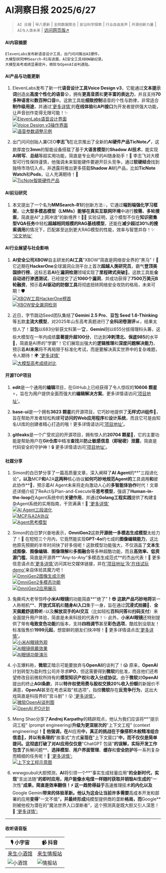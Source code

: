 # AI洞察日报 2025/6/27

>  `AI 日报` | `早八更新` | `全网数据聚合` | `前沿科学探索` | `行业自由发声` | `开源创新力量` | `AI与人类未来` | [访问网页版↗️](https://ai.hubtoday.app/)



#### **AI内容摘要**

```
ElevenLabs发布新语音设计工具，出门问问推出AI硬件。
大模型研究MMSearch-R1有进展，AI安全工具XBOW破纪录。
大模型高考成绩显著提升，微软与OpenAI谈判遇阻。
```



#### **AI产品与功能更新**

1.  ElevenLabs发布了新一代**语音设计工具Voice Design v3**，它能通过**文本提示词**创造出**高度个性化的语音**😮，拥有**更高音质**和**更丰富的表达力**，并且支持**70多种语言**和**数百种口音**🌐。这款工具能**细致控制**语音的个性与韵律，非常适合**制作级用途**，并通过['更多详情'](https://elevenlabs.io/voice-design)的**在线体验**和**API接口**为开发者提供强大功能，让声音创作变得无限可能！✨
    <br/> [![ElevenLabs语音设计界面](https://assets-v2.circle.so/vijiutr3y6vtx0je0jj3ck76slvc)](https://assets-v2.circle.so/vijiutr3y6vtx0je0jj3ck76slvc) <br/> [![Voice Design v3操作界面](https://assets-v2.circle.so/ju51ik2e8hzybvd29eehyf5n1rdj)](https://assets-v2.circle.so/ju51ik2e8hzybvd29eehyf5n1rdj) <br/> [![语音参数调整示例](https://assets-v2.circle.so/pv2uwy79y1zs7okoh09dymer4vpw)](https://assets-v2.circle.so/pv2uwy79y1zs7okoh09dymer4vpw) <br/>

2.  出门问问创始人兼CEO**李志飞**在北京推出了全新的**AI硬件产品TicNote**🖊️，这款厚度仅**3mm**的智能设备搭载了基于**大语言模型**的**Shadow AI技术**，能实现**AI转写**、**总结**等超实用功能，简直是专业用户的AI随身助手！🚀 李志飞对大模型可行性保持谨慎，他强调未来智能硬件要避开巨头竞争，通过**软硬结合**找到独特市场切入点，并透露将推出更多搭载**Shadow AI**的产品，比如**TicNote Watch**和**Pods**，让人充满期待！🤩
    <br/> [![TicNote智能硬件产品](https://pic.chinaz.com/picmap/202304171730169988_2.jpg)](https://pic.chinaz.com/picmap/202304171730169988_2.jpg) <br/>

#### **AI前沿研究**

1.  本文提出了一个名为**MMSearch-R1**的创新方法💡，它通过**端到端强化学习框架**，让**大型多模态模型（LMMs）**能够在**真实互联网环境**中进行**按需、多轮搜索**，简直是AI"上网冲浪”的新境界！🏄‍♂️ 实验证明，这个模型不仅在**知识密集型VQA任务**中轻松**超越相同规模的RAG基线模型**，还能在**减少超过30%的搜索调用**的情况下，匹配甚至达到更大RAG模型的性能，效率与智慧并存！✨ ['论文地址'](https://arxiv.org/abs/2506.20670)

#### **AI行业展望与社会影响**

1.  **AI安全公司XBOW**自主研发的**AI工具**"XBOW”简直是网络安全界的"黑马”！🐴 它近期在**HackerOne**全球漏洞众测平台上首次**超越人类研究员**，霸气**登顶美国排行榜**，这标志着**AI**在**漏洞检测**领域实现了**里程碑式突破**🎉。这款工具能**全自动进行渗透测试**，已经提交了近**1060个漏洞**，并成功获得了**7500万美元B轮融资**，预示着**AI驱动的防御工具**将彻底扭转网络安全攻防的格局，未来可期！🛡️
    <br/> [![XBOW工具HackerOne榜首](https://upload.chinaz.com/2025/0626/6388654490605766348022671.png)](https://upload.chinaz.com/2025/0626/6388654490605766348022671.png) <br/> [![XBOW安全漏洞检测](https://upload.chinaz.com/2025/0626/6388654491737208217775020.png)](https://upload.chinaz.com/2025/0626/6388654491737208217775020.png) <br/>

2.  近日，字节跳动Seed团队集结了**Gemini 2.5 Pro**、**豆包 Seed 1.6-Thinking**等五款**主流大模型**，对2025年山东高考真题进行了**全科闭卷测评**📊，结果太惊人了！**豆包**以683分斩获文科第一🏆，**Gemini**则以655分拔得理科头筹，这些大模型在一年内成绩**显著提升超100分**，已达到**冲刺清北、保底985**的水平🤯，简直是AI界的"学霸”！它们展现出强大的**逻辑推理**和**深度问题解决能力**，预示着**AI未来**将不再局限于标准化考试，而是要解决真实世界中的复杂难题，令人期待！🌍 ['更多详情'](https://www.jiqizhixin.com/articles/2025-06-26-12)
    <br/> [![大模型高考成绩对比](https://image.jiqizhixin.com/uploads/editor/93a8c682-cd72-4b9e-b193-2de6000ed32e/640.png)](https://image.jiqizhixin.com/uploads/editor/93a8c682-cd72-4b9e-b193-2de6000ed32e/640.png) <br/>

#### **开源TOP项目**

1.  **edit**是一个通用的**编辑**项目，在GitHub上已经获得了令人惊叹的**10606 颗星**⭐，旨在为用户提供全面而强大的**编辑解决方案**。更多详情请访问['项目地址'](https://github.com/microsoft/edit)。

2.  **base-ui**是一个拥有**3623 颗星**的开源项目，它巧妙地提供了**无样式UI组件**🎨，旨在帮助开发者轻松构建**可访问的Web应用程序**和**设计系统**，而且它可是由知名UI库的创建者精心打造的哦！更多详情请访问['项目地址'](https://github.com/mui/base-ui)。

3.  **gitleaks**是一个广受欢迎的开源项目，拥有惊人的**20704 颗星**🌟，它的主要功能是帮助用户在**Git仓库**中精准**查找**并**防止敏感信息（即秘密）泄露**，简直是代码安全的守护神！🔒 更多详情请访问['项目地址'](https://github.com/gitleaks/gitleaks)。

#### **社媒分享**

1.  Simon的白日梦分享了一篇高质量文章，深入阐释了**AI Agent**的**"三段进化论”**，以及**MCP**和**A2A**这两种**核心协议**如何巧妙地规范Agent的**工具调用**和**彼此协作**🤝，预示着AI Agent未来将走向激动人心的**多智能体协作**时代！文章还详细介绍了ReAct与Plan-and-Execute等**思考模型**，强调了**Human-in-the-loop**在Agent系统中的**关键作用**，并通过**Golang工程实践**提供了构建复杂Agent系统的实用指南，干货满满！🤩 ['更多详情'](https://m.okjike.com/originalPosts/685d58d062739eeda3b9d838)
    <br/> [![AI Agent三段进化](https://cdnv2.ruguoapp.com/Fu9_NrDOl23BPTkVMqCuo11qNhYQv3.jpg)](https://cdnv2.ruguoapp.com/Fu9_NrDOl23BPTkVMqCuo11qNhYQv3.jpg) <br/> [![MCP与A2A协议](https://cdnv2.ruguoapp.com/Fkej5CodNU5eYZ0QvY6GUlRbLWSZv3.jpg)](https://cdnv2.ruguoapp.com/Fkej5CodNU5eYZ0QvY6GUlRbLWSZv3.jpg) <br/> [![Agent思考模型](https://cdnv2.ruguoapp.com/FllJQZ_kio0pQNa11CUfnPvOhWbOv3.jpg)](https://cdnv2.ruguoapp.com/FllJQZ_kio0pQNa11CUfnPvOhWbOv3.jpg) <br/>

2.  Simon的白日梦兴奋地表示，**OmniGen2**这款**开源统一多模态生成模型**太给力了！🥳 在短短三个月内，它竟然能实现**GPT-4o**约七成的**图像编辑能力**，这比他原先预期的半年时间快了好多倍呢！这款模型功能强大，不仅涵盖了**文本生成图像**、**图像编辑**、**图像理解**和**多图融合**等多种超酷功能，而且**高效率、低资源门槛**，简直是开源界**"Any-to-Any”多模态生成范式**的杰出代表！🌟 更多信息请点击['更多详情'](https://m.okjike.com/originalPosts/685d56339c2e39aa22e64bbb)访问其社交媒体链接，并在['项目地址'](https://huggingface.co/OmniGen2/OmniGen2)及['在线试玩demo'](https://huggingface.co/spaces/OmniGen2/OmniGen2)亲自体验其魔力吧！
    <br/> [![OmniGen2图像生成示例](https://cdnv2.ruguoapp.com/ltYbExXHHBX6-IiH6poCRt4V6YHWv3.png)](https://cdnv2.ruguoapp.com/ltYbExXHHBX6-IiH6poCRt4V6YHWv3.png) <br/> [![OmniGen2多模态功能](https://cdnv2.ruguoapp.com/ljDKpsINlzylflPcueaB7KC5dTqSv3.png)](https://cdnv2.ruguoapp.com/ljDKpsINlzylflPcueaB7KC5dTqSv3.png) <br/> [![OmniGen2应用展示](https://cdnv2.ruguoapp.com/ls34LcFxuRD1Baz2eGvajo2pvO52v3.jpg)](https://cdnv2.ruguoapp.com/ls34LcFxuRD1Baz2eGvajo2pvO52v3.jpg) <br/>

3.  兔撕鸡大老爷惊呼**小米AI眼镜**的功能简直**"绝了”**！😎 这款产品巧妙地将**第一人称相机**、**开放式耳机**和**随身AI入口**集于一身，旨在通过**沉浸式拍摄**📸、**全天佩戴舒适聆听**🎶以及**解放双手的AI交互**（比如轻松**百科问答**和**扫码支付**）来全面提升用户体验，简直是未来科技的代表作！✨ 此外，**小米AI眼镜**还特别提供了带有**电致变色功能**的版本，支持**四档调节**甚至**彩色选项**，酷炫到没朋友！标准版售价**1999元起**，想尝鲜的朋友们快冲呀！🚀 更多详情请点击['更多详情'](https://m.okjike.com/originalPosts/685d40dbadecea032f68a102)。
    <br/> [![小米AI眼镜外观](https://cdnv2.ruguoapp.com/FiYt7G4BWf7RKS6v7g6lhoD0c0CUv3.jpg)](https://cdnv2.ruguoapp.com/FiYt7G4BWf7RKS6v7g6lhoD0c0CUv3.jpg) <br/> [![AI眼镜佩戴效果](https://cdnv2.ruguoapp.com/Fp8KaIdLbsz62uQfat1l48cKg77Kv3.jpg)](https://cdnv2.ruguoapp.com/Fp8KaIdLbsz62uQfat1l48cKg77Kv3.jpg) <br/> [![AI眼镜功能演示](https://cdnv2.ruguoapp.com/FikgmCpcfMiwXeahMtlwT5OC9oaJv3.jpg)](https://cdnv2.ruguoapp.com/FikgmCpcfMiwXeahMtlwT5OC9oaJv3.jpg) <br/>

4.  小互爆料称，**微软**正暗示可能要放弃与**OpenAI**的谈判了！😱 原来，**OpenAI**计划转型为盈利性公司并寻求**IPO**，但这需要得到**微软**的批准，而且他们还希望修改目前微软所持有的**模型知识产权**和**收入分成协议**。由于**微软**对**OpenAI**提出的终止**AGI条款**，并以**特许权使用费与股权交换20%收入份额**的新报价不满意，**OpenAI**甚至在考虑采取"核选项”，指控**微软**存在**反竞争行为**，这出大戏简直是科技界的"宫斗剧”！😲 ['更多详情'](https://x.com/imxiaohu/status/1938130680636182595)。
    <br/> [![微软OpenAI谈判图](https://pbs.twimg.com/media/GuVB3L_X0AA1A0L?format=jpg&name=orig)](https://pbs.twimg.com/media/GuVB3L_X0AA1A0L?format=jpg&name=orig) <br/> [![OpenAI IPO计划](https://pbs.twimg.com/media/GuVB3L9XwAADR9U?format=jpg&name=orig)](https://pbs.twimg.com/media/GuVB3L9XwAADR9U?format=jpg&name=orig) <br/>

5.  Meng Shao分享了**Andrej Karpathy**的精辟观点，他认为我们应该将**"提示词工程” (prompt engineering)**升级为更深层次的**"上下文工程” (context engineering)**！🧠 他强调，在**AI应用**中，真正的挑战在于像搭积木般精准组合信息🧱，并以有条理的**"故事式”方式**呈现在**"上下文窗口”**中，而不仅仅是简单提问。这彻底打破了对AI应用仅仅是**"ChatGPT 包装”**的误解，实际开发工作包含了**拆解问题**、**选择模型**、**用户界面管理**、**缓存**和**安全防护**等一系列复杂而精细的任务呢！🤯 ['更多详情':](https://x.com/shao__meng/status/1938120617494253712)
    <br/> [![上下文工程示意图](https://pbs.twimg.com/media/GuWWbAGbAE7zgH?format=jpg&name=orig)](https://pbs.twimg.com/media/GuWWbAGbAE7zgH?format=jpg&name=orig) <br/>

6.  wwwgoubuli大胆预测，**AI**将引领一个**"事实生成轻量应用”**的全新时代，实现**"言出法随”**的即时应用，用户能像水电煤一样随时获取并销毁AI生成的**"一次性”**成果，简直是效率翻倍！⚡ 这一趋势得益于**高速推理技术**的内化以及**Google Gemini**带来的体验革新。他认为这会让当前许多需要**高成本开发和部署的应用**变得**"一文不值”**，并最终形成**纯模型提供商的垄断**格局，而**Google**则被他视为潜在的"魔法世界入口垄断者”，这个预测真是既大胆又引人深思！🤔 ['更多详情':](https://x.com/wwwgoubuli/status/1938082798973096160)

---

#### **收听语音版**

| 🎙️ **小宇宙** | 📹 **抖音** |
| --- | --- |
| [来生小酒馆](https://www.xiaoyuzhoufm.com/podcast/683c62b7c1ca9cf575a5030e)  |   [来生情报站](https://www.douyin.com/user/MS4wLjABAAAAwpwqPQlu38sO38VyWgw9ZjDEnN4bMR5j8x111UxpseHR9DpB6-CveI5KRXOWuFwG)| 
| ![小酒馆](https://s1.imagehub.cc/images/2025/06/24/f959f7984e9163fc50d3941d79a7f262.md.png) | ![情报站](https://s1.imagehub.cc/images/2025/06/24/7fc30805eeb831e1e2baa3a240683ca3.md.png) |

    

